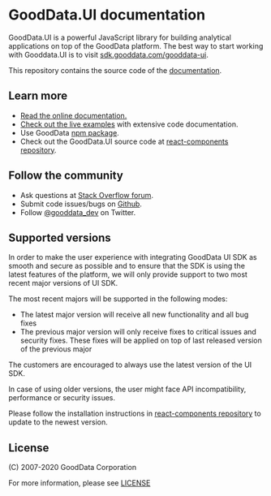 # GoodData.UI documentation

GoodData.UI is a powerful JavaScript library for building analytical applications on top of the GoodData platform. The best way to start working with Gooddata.UI is to visit [sdk.gooddata.com/gooddata-ui](https://sdk.gooddata.com/gooddata-ui/).

This repository contains the source code of the [documentation](https://sdk.gooddata.com/gooddata-ui/docs/about_gooddataui.html).

## Learn more

- [Read the online documentation.](https://sdk.gooddata.com/gooddata-ui/docs/about_gooddataui.html)
- [Check out the live examples](https://gdui-examples.herokuapp.com/) with extensive code documentation.
- Use GoodData [npm package](https://github.com/gooddata/gooddata-react-components).
- Check out the GoodData.UI source code at [react-components repository](https://github.com/gooddata/gooddata-react-components).

## Follow the community

- Ask questions at [Stack Overflow forum](https://stackoverflow.com/questions/tagged/gooddata).
- Submit code issues/bugs on [Github](https://github.com/gooddata/gooddata-react-components/issues).
- Follow [@gooddata_dev](https://twitter.com/gooddata_dev) on Twitter.

## Supported versions

In order to make the user experience with integrating GoodData UI SDK as smooth and secure as possible and to ensure that the SDK is using the latest features of the platform, we will only provide support to two most recent major versions of UI SDK.

The most recent majors will be supported in the following modes:

- The latest major version will receive all new functionality and all bug fixes
- The previous major version will only receive fixes to critical issues and security fixes. These fixes will be applied on top of last released version of the previous major

The customers are encouraged to always use the latest version of the UI SDK.

In case of using older versions, the user might face API incompatibility, performance or security issues.

Please follow the installation instructions in [react-components repository](https://github.com/gooddata/gooddata-react-components) to update to the newest version.

## License

(C) 2007-2020 GoodData Corporation

For more information, please see [LICENSE](LICENSE)
